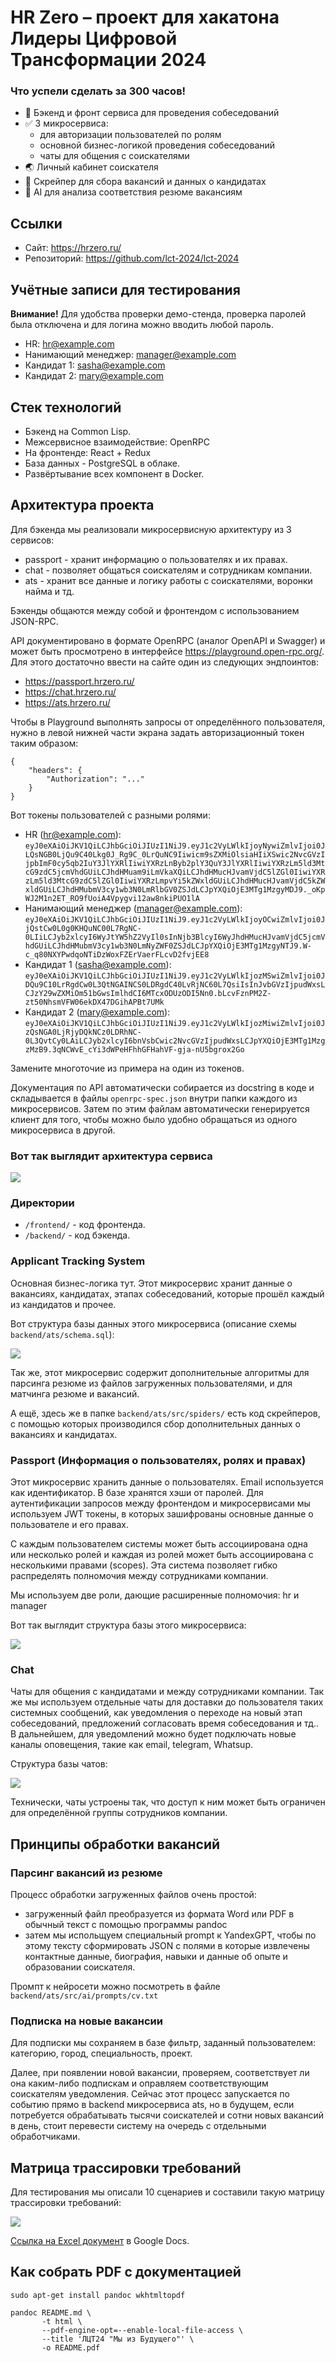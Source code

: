 # HR Zero – проект для хакатона Лидеры Цифровой Трансформации 2024

### Что успели сделать за 300 часов!

- 🎉 Бэкенд и фронт сервиса для проведения собеседований
- ✅ 3 микросервиса:
  - для авторизации пользователей по ролям
  - основной бизнес-логикой проведения собеседований
  - чаты для общения с соискателями
- 🌏 Личный кабинет соискателя
- 📕 Скрейпер для сбора вакансий и данных о кандидатах
- 🧨 AI для анализа соответствия резюме вакансиям


## Ссылки

* Сайт: https://hrzero.ru/
* Репозиторий: https://github.com/lct-2024/lct-2024

## Учётные записи для тестирования

**Внимание!** Для удобства проверки демо-стенда, проверка паролей была отключена и для логина можно вводить любой пароль.

- HR: hr@example.com
- Нанимающий менеджер: manager@example.com
- Кандидат 1: sasha@example.com
- Кандидат 2: mary@example.com


## Стек технологий

* Бэкенд на Common Lisp.
* Межсервисное взаимодействие: OpenRPC
* На фронтенде: React + Redux
* База данных - PostgreSQL в облаке.
* Развёртывание всех компонент в Docker.

## Архитектура проекта

Для бэкенда мы реализовали микросервисную архитектуру из 3 сервисов:

- passport - хранит информацию о пользователях и их правах.
- chat - позволяет общаться соискателям и сотрудникам компании.
- ats - хранит все данные и логику работы с соискателями, воронки найма и тд.

Бэкенды общаются между собой и фронтендом с использованием JSON-RPC.

API документировано в формате OpenRPC (аналог OpenAPI и Swagger) и может быть
просмотрено в интерфейсе https://playground.open-rpc.org/. Для этого достаточно ввести
на сайте один из следующих эндпоинтов:

- https://passport.hrzero.ru/
- https://chat.hrzero.ru/
- https://ats.hrzero.ru/

Чтобы в Playground выполнять запросы от определённого пользователя, нужно в левой нижней части экрана задать авторизационный токен
таким образом:

```
{
    "headers": {
        "Authorization": "..."
    }
}
```

Вот токены пользователей с разными ролями:

- HR (hr@example.com): `eyJ0eXAiOiJKV1QiLCJhbGciOiJIUzI1NiJ9.eyJ1c2VyLWlkIjoyNywiZmlvIjoi0JLQsNGB0LjQu9C40Lkg0J_Rg9C_0LrQuNC9Iiwicm9sZXMiOlsiaHIiXSwic2NvcGVzIjpbImF0cy5qb2IuY3JlYXRlIiwiYXRzLnByb2plY3QuY3JlYXRlIiwiYXRzLm5ld3MtcG9zdC5jcmVhdGUiLCJhdHMuam9iLmVkaXQiLCJhdHMucHJvamVjdC5lZGl0IiwiYXRzLm5ld3MtcG9zdC5lZGl0IiwiYXRzLmpvYi5kZWxldGUiLCJhdHMucHJvamVjdC5kZWxldGUiLCJhdHMubmV3cy1wb3N0LmRlbGV0ZSJdLCJpYXQiOjE3MTg1MzgyMDJ9._oKpWJ2M1n2ET_RO9fUoiA4Vpygvi12aw8nkiPUO1lA`
- Нанимающий менеджер (manager@example.com): `eyJ0eXAiOiJKV1QiLCJhbGciOiJIUzI1NiJ9.eyJ1c2VyLWlkIjoyOCwiZmlvIjoi0JjQstCw0L0g0KHQuNC00L7RgNC-0LIiLCJyb2xlcyI6WyJtYW5hZ2VyIl0sInNjb3BlcyI6WyJhdHMucHJvamVjdC5jcmVhdGUiLCJhdHMubmV3cy1wb3N0LmNyZWF0ZSJdLCJpYXQiOjE3MTg1MzgyNTJ9.W-c_q80NXYPwdqoNTiDzWoxFZErVaerFLcvD2fvjEE8`
- Кандидат 1 (sasha@example.com): `eyJ0eXAiOiJKV1QiLCJhbGciOiJIUzI1NiJ9.eyJ1c2VyLWlkIjozMSwiZmlvIjoi0JDQu9C10LrRgdCw0L3QtNGAINCS0LDRgdC40LvRjNC60L7QsiIsInJvbGVzIjpudWxsLCJzY29wZXMiOm51bGwsImlhdCI6MTcxODUzODI5Nn0.bLcvFznPM2Z-zt50NhsmVFW06ekDX47DGihAPBt7UMk`
- Кандидат 2 (mary@example.com): `eyJ0eXAiOiJKV1QiLCJhbGciOiJIUzI1NiJ9.eyJ1c2VyLWlkIjozMiwiZmlvIjoi0JzQsNGA0LjRjyDQkNCz0LDRhNC-0L3QvtCy0LAiLCJyb2xlcyI6bnVsbCwic2NvcGVzIjpudWxsLCJpYXQiOjE3MTg1MzgzMzB9.3qNCWvE_cYi3dWPeHFhhGFHahVF-gja-nU5bgrox2Go`

Замените многоточие из примера на один из токенов.

Документация по API автоматически собирается из docstring в коде и складывается в файлы
`openrpc-spec.json` внутри папки каждого из микросервисов. Затем по этим файлам
автоматически генерируется клиент для того, чтобы можно было удобно обращаться из одного
микросервиса в другой.

### Вот так выглядит архитектура сервиса


![](images/lct24-arch.jpg)


### Директории

- `/frontend/` - код фронтенда.
- `/backend/` - код бэкенда.


### Applicant Tracking System

Основная бизнес-логика тут. Этот микросервис хранит данные о вакансиях, кандидатах,
этапах собеседований, которые прошёл каждый из кандидатов и прочее.

Вот структура базы данных этого микросервиса (описание схемы `backend/ats/schema.sql`):

![](images/ats.png)

Так же, этот микросервис содержит дополнительные алгоритмы для парсинга резюме из файлов загруженных пользователями, и для матчинга резюме и вакансий.

А ещё, здесь же в папке `backend/ats/src/spiders/` есть код скрейперов, с помощью которых производился сбор дополнительных данных о вакансиях и кандидатах.

### Passport (Информация о пользователях, ролях и правах)

Этот микросервис хранить данные о пользователях. Email используется как идентификатор.
В базе хранятся хэши от паролей. Для аутентификации запросов между фронтендом и микросервисами мы используем JWT токены,
в которых зашифрованы основные данные о пользователе и его правах.

С каждым пользователем системы может быть ассоциирована одна или несколько ролей и каждая из ролей может быть ассоциирована с несколькими правами (scopes). Эта система позволяет гибко распределять полномочия между сотрудниками компании.

Мы используем две роли, дающие расширенные полномочия: hr и manager

Вот так выглядит структура базы этого микросервиса:

![](images/passport.png)

### Chat

Чаты для общения с кандидатами и между сотрудниками компании. Так же мы используем отдельные чаты для доставки до пользователя таких системных сообщений, как уведомления о переходе на новый этап собеседований, предложений согласовать время собеседования и тд.. В дальнейшем, для уведомлений можно будет подключать новые каналы оповещения, такие как email, telegram, Whatsup.

Структура базы чатов:

![](images/chat.png)

Технически, чаты устроены так, что доступ к ним может быть ограничен для определённой группы сотрудников компании.

## Принципы обработки вакансий

### Парсинг вакансий из резюме

Процесс обработки загруженных файлов очень простой:

- загруженный файл преобразуется из формата Word или PDF в обычный текст с помощью программы pandoc
- затем мы испольщуем специальный prompt к YandexGPT, чтобы по этому тексту сформировать JSON с полями в которые извлечены контактные данные, биография, навыки и данные об опыте и образовании соискателя.

Промпт к нейросети можно посмотреть в файле `backend/ats/src/ai/prompts/cv.txt`

### Подписка на новые вакансии

Для подписки мы сохраняем в базе фильтр, заданный пользователем: категорию, город, специальность, проект.

Далее, при появлении новой вакансии, проверяем, соответствует ли она каким-либо подпискам и оправляем соответствующим
соискателям уведомления. Сейчас этот процесс запускается по событию прямо в backend микросервиса ats, но в будущем,
если потребуется обрабатывать тысячи соискателей и сотни новых вакансий в день, стоит перевести систему на очередь
с отдельными обработчиками.

## Матрица трассировки требований

Для тестирования мы описали 10 сценариев и составили такую матрицу трассировки требований:

![](images/matrix.png)

[Ссылка на Excel документ](https://docs.google.com/spreadsheets/d/1xUVcL1cUuk8DvOQjpiERGPLdxric5y3epYXcq5PUuJM/edit?gid=1519841586#gid=1519841586) в Google Docs.


## Как собрать PDF с документацией

```
sudo apt-get install pandoc wkhtmltopdf

pandoc README.md \
       -t html \
       --pdf-engine-opt=--enable-local-file-access \
       --title 'ЛЦТ24 "Мы из Будущего"' \
       -o README.pdf
```


